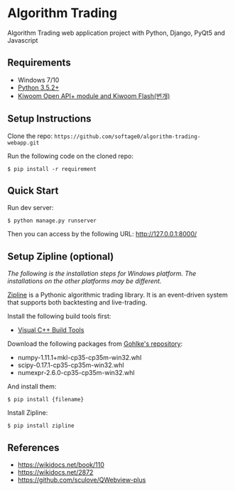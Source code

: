 # Algorithm Trading

Algorithm Trading web application project with Python, Django, PyQt5 and Javascript


## Requirements

* Windows 7/10
* [Python 3.5.2+](https://www.python.org/)
* [Kiwoom Open API+ module and Kiwoom Flash(번개)](https://www2.kiwoom.com/nkw.templateFrameSet.do?m=m1408000000)

## Setup Instructions

Clone the repo: `https://github.com/softage0/algorithm-trading-webapp.git`

Run the following code on the cloned repo:
```
$ pip install -r requirement
```


## Quick Start

Run dev server:
```
$ python manage.py runserver
```

Then you can access by the following URL:
http://127.0.0.1:8000/


## Setup Zipline (optional)

*The following is the installation steps for Windows platform. The installations on the other platforms may be different.*

[Zipline](http://www.zipline.io/) is a Pythonic algorithmic trading library. It is an event-driven system that supports both backtesting and live-trading.


Install the following build tools first:

* [Visual C++ Build Tools](http://landinghub.visualstudio.com/visual-cpp-build-tools)

Download the following packages from [Gohlke's repository](http://www.lfd.uci.edu/~gohlke/pythonlibs/):

* numpy-1.11.1+mkl-cp35-cp35m-win32.whl
* scipy-0.17.1-cp35-cp35m-win32.whl
* numexpr-2.6.0-cp35-cp35m-win32.whl

And install them:
```
$ pip install {filename} 
```

Install Zipline:
```
$ pip install zipline 
```


## References
* https://wikidocs.net/book/110
* https://wikidocs.net/2872
* https://github.com/sculove/QWebview-plus
